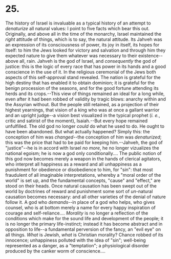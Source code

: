 # 25.

The history of Israel is invaluable as a typical history of an attempt
to _denaturize_ all natural values: I point to five facts which bear
this out. Originally, and above all in the time of the monarchy, Israel
maintained the _right_ attitude of things, which is to say, the natural
attitude. Its Jahveh was an expression of its consciousness of power,
its joy in itself, its hopes for itself: to him the Jews looked for
victory and salvation and through him they expected nature to give them
whatever was necessary to their existence--above all, rain. Jahveh is
the god of Israel, and _consequently_ the god of justice: this is the
logic of every race that has power in its hands and a good conscience in
the use of it. In the religious ceremonial of the Jews both aspects of
this self-approval stand revealed. The nation is grateful for the high
destiny that has enabled it to obtain dominion; it is grateful for the
benign procession of the seasons, and for the good fortune attending its
herds and its crops.--This view of things remained an ideal for a long
while, even after it had been robbed of validity by tragic blows:
anarchy within and the Assyrian without. But the people still retained,
as a projection of their highest yearnings, that vision of a king who
was at once a gallant warrior and an upright judge--a vision best
visualized in the typical prophet (_i. e._, critic and satirist of the
moment), Isaiah.--But every hope remained unfulfilled. The old god no
longer _could_ do what he used to do. He ought to have been abandoned.
But what actually happened? Simply this: the conception of him was
_changed_--the conception of him was _denaturized_; this was the price
that had to be paid for keeping him.--Jahveh, the god of "justice"--he
is in accord with Israel _no more_, he no longer vizualizes the national
egoism; he is now a god only conditionally.... The public notion of this
god now becomes merely a weapon in the hands of clerical agitators, who
interpret all happiness as a reward and all unhappiness as a punishment
for obedience or disobedience to him, for "sin": that most fraudulent of
all imaginable interpretations, whereby a "moral order of the world" is
set up, and the fundamental concepts, "cause" and "effect," are stood on
their heads. Once natural causation has been swept out of the world by
doctrines of reward and punishment some sort of _un_-natural causation
becomes necessary: and all other varieties of the denial of nature
follow it. A god who _demands_--in place of a god who helps, who gives
counsel, who is at bottom merely a name for every happy inspiration of
courage and self-reliance.... _Morality_ is no longer a reflection of
the conditions which make for the sound life and development of the
people; it is no longer the primary life-instinct; instead it has become
abstract and in opposition to life--a fundamental perversion of the
fancy, an "evil eye" on all things. _What_ is Jewish, _what_ is
Christian morality? Chance robbed of its innocence; unhappiness polluted
with the idea of "sin"; well-being represented as a danger, as a
"temptation"; a physiological disorder produced by the canker worm of
conscience....


